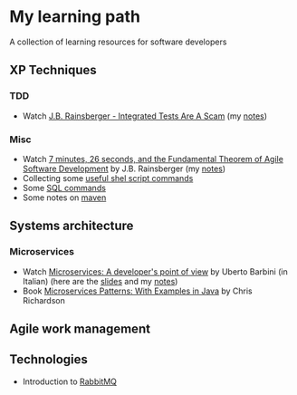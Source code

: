 # My learning path 
A collection of learning resources for software developers

## XP Techniques
### TDD
* Watch [J.B. Rainsberger - Integrated Tests Are A Scam](http://vimeo.com/80533536) (my [notes](tdd/RainsbergerIntegratedTest.md))

### Misc
* Watch [7 minutes, 26 seconds, and the Fundamental Theorem of Agile Software Development](https://www.youtube.com/watch?v=WSes_PexXcA) by J.B. Rainsberger (my [notes](misc/7minutesRasberger.md))
* Collecting some [useful shel script commands](misc/shell.md)
* Some [SQL commands](misc/sql.md)
* Some notes on [maven](misc/maven.md)

## Systems architecture
### Microservices
* Watch [Microservices: A developer's point of view](https://youtu.be/2uWvRFO0vW8) by Uberto Barbini (in Italian) (here are the [slides](https://speakerdeck.com/ramtop/microservices-from-the-trenches) and my [notes](microservices/barbiniMicroservices.md))
* Book [Microservices Patterns: With Examples in Java](https://www.amazon.it/Microservices-Patterns-Examples-Chris-Richardson/dp/1617294543/) by Chris Richardson

## Agile work management

## Technologies
* Introduction to [RabbitMQ](https://github.com/f-lombardo/learning.git)
